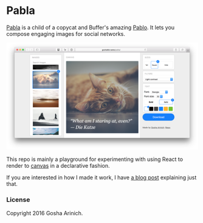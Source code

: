 # Pabla

[Pabla](http://goshakkk.name/pabla/) is a child of a copycat and Buffer's amazing [Pablo](https://pablo.buffer.com/app).
It lets you compose engaging images for social networks.

[![](pabla.png)](http://goshakkk.name/pabla/)

This repo is mainly a playground for experimenting with using React to render to [canvas](https://developer.mozilla.org/en-US/docs/Web/API/Canvas_API) in a declarative fashion.

If you are interested in how I made it work, I have [a blog post](http://goshakkk.name/react-custom-renderers/) explaining just that.

### License

Copyright 2016 Gosha Arinich.
